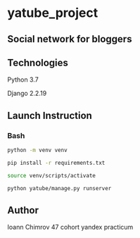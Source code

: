 # yatube_project
## Social network for bloggers
## Technologies
Python 3.7

Django 2.2.19

## Launch Instruction
### Bash
```bash
python -m venv venv
```
```bash
pip install -r requirements.txt
```
```bash
source venv/scripts/activate
```
```bash
python yatube/manage.py runserver
```

## Author
Ioann Chimrov 47 cohort yandex practicum
